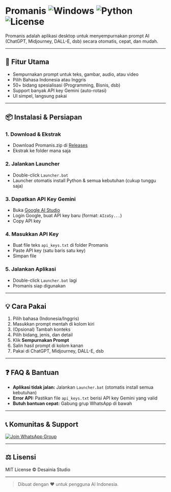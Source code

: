 # Promanis ![Windows](https://img.shields.io/badge/Windows-10%2F11-blue) ![Python](https://img.shields.io/badge/Python-3.12%2B-blue) ![License](https://img.shields.io/badge/License-MIT-green)

Promanis adalah aplikasi desktop untuk menyempurnakan prompt AI (ChatGPT, Midjourney, DALL-E, dsb) secara otomatis, cepat, dan mudah.

---

## 🚀 Fitur Utama

- Sempurnakan prompt untuk teks, gambar, audio, atau video
- Pilih Bahasa Indonesia atau Inggris
- 50+ bidang spesialisasi (Programming, Bisnis, dsb)
- Support banyak API key Gemini (auto-rotasi)
- UI simpel, langsung pakai

---

## 📦 Instalasi & Persiapan

### 1. Download & Ekstrak

- Download Promanis.zip di [Releases](https://github.com/mudrikam/Promanis/releases/latest)
- Ekstrak ke folder mana saja

### 2. Jalankan Launcher

- Double-click `Launcher.bat`
- Launcher otomatis install Python & semua kebutuhan (cukup tunggu saja)

### 3. Dapatkan API Key Gemini

- Buka [Google AI Studio](https://ai.google.dev/)
- Login Google, buat API key baru (format: `AIzaSy...`)
- Copy API key

### 4. Masukkan API Key

- Buat file teks `api_keys.txt` di folder Promanis
- Paste API key (satu baris satu key)
- Simpan file

### 5. Jalankan Aplikasi

- Double-click `Launcher.bat` lagi
- Promanis siap digunakan

---

## 💡 Cara Pakai

1. Pilih bahasa (Indonesia/Inggris)
2. Masukkan prompt mentah di kolom kiri
3. (Opsional) Tambah konteks
4. Pilih bidang, jenis, dan detail
5. Klik **Sempurnakan Prompt**
6. Salin hasil prompt di kolom kanan
7. Pakai di ChatGPT, Midjourney, DALL-E, dsb

---

## ❓ FAQ & Bantuan

- **Aplikasi tidak jalan:** Jalankan `Launcher.bat` (otomatis install semua kebutuhan)
- **Error API:** Pastikan file `api_keys.txt` berisi API key Gemini yang valid
- **Butuh bantuan cepat:** Gabung grup WhatsApp di bawah

---

## 📞 Komunitas & Support

[![Join WhatsApp Group](https://img.shields.io/badge/WhatsApp-Group-green?logo=whatsapp)](https://chat.whatsapp.com/CMQvDxpCfP647kBBA6dRn3)

---

## ⚖️ Lisensi

MIT License © Desainia Studio

---

> Dibuat dengan ❤️ untuk pengguna AI Indonesia.